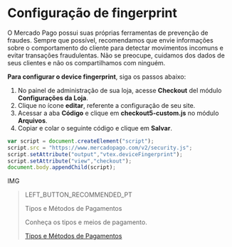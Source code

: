 # Configuração de fingerprint

O Mercado Pago possui suas próprias ferramentas de prevenção de fraudes. Sempre que possível, recomendamos que envie informações sobre o comportamento do cliente para detectar movimentos incomuns e evitar transações fraudulentas. Não se preocupe, cuidamos dos dados de seus clientes e não os compartilhamos com ninguém.

**Para configurar o device fingerprint**, siga os passos abaixo:

1. No painel de administração de sua loja, acesse **Checkout** del módulo **Configurações da Loja**.
2. Clique no ícone **editar**, referente a configuração de seu site.
3. Acessar a aba **Código** e clique em **checkout5-custom.js** no módulo **Arquivos**.
4. Copiar e colar o seguinte código e clique em **Salvar**.

```javascript
var script = document.createElement("script");
script.src = "https://www.mercadopago.com/v2/security.js";
script.setAttribute("output","vtex.deviceFingerprint");
script.setAttribute("view","checkout");
document.body.appendChild(script);
```

IMG

> LEFT_BUTTON_RECOMMENDED_PT
>
> Tipos e Métodos de Pagamentos
>
> Conheça os tipos e meios de pagamento.
>
> [Tipos e Métodos de Pagamentos](https://www.mercadopago[FAKER][URL][DOMAIN]/developers/pt/guides/plugins/unofficial/vtex/payment-methods)